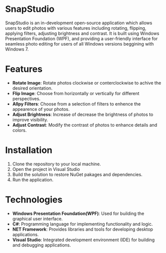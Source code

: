 # SnapStudio
SnapStudio is an in-development open-source application which allows users to edit photos with various features including rotating, flipping, applying filters, adjusting brightness and contrast. It is built using Windows Presentation Foundation (WPF), and providing a user-friendly interface for seamless photo editing for users of all Windows versions beggining with Windows 7.
  # Features
- **Rotate Image**: Rotate photos clockwise or conterclockwise to achive the desired orientation.
- **Flip Image**: Choose from horizontally or vertically for different perspectives.
- **Allpy Filters**: Choose from a selection of filters to enhence the appearence of your photos.
- **Adjust Brightness**: Increase of decrease the brightness of photos to improve visibility.
- **Adjust Contrast**: Modify the contrast of photos to enhance details and colors.
# Installation
1. Clone the repository to your local machine.
2. Open the project in Visual Studio
3. Build the solution to restore NuGet pakages and dependencies.
4. Run the application.
# Technologies 
  - **Windows Presentation Foundation(WPF)**: Used for building the graphical user interface.
  - **C#**: Programming language for implementing functionality and logic.
  - **NET Framework**: Provides libraries and tools for developing desktop applications.
  - **Visual Studio**: Integrated development environment (IDE) for building and debugging applications.
